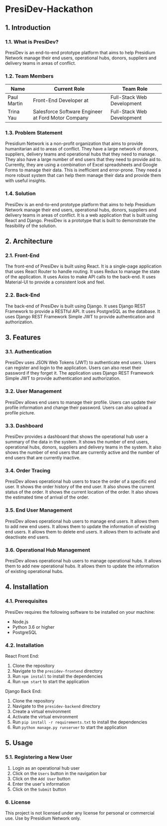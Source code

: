 # PresiDev-Hackathon
## 1. Introduction
### 1.1. What is PresiDev?
PresiDev is an end-to-end prototype platform that aims to help Presidium Network manage their end users, operational hubs, donors, suppliers and delivery teams in areas of conflict.

### 1.2. Team Members
| Name      | Current Role                                                        | Team Role                |
|-----------|---------------------------------------------------------------------|--------------------------|
| Paul Martin  | Front-End Developer at  | Full-Stack Web Development       |
| Trina Yau | Salesforce Software Engineer at Ford Motor Company                     | Full-Stack Web Development               |

### 1.3. Problem Statement
Presidium Network is a non-profit organization that aims to provide humanitarian aid to areas of conflict. They have a large network of donors, suppliers, delivery teams and operational hubs that they need to manage. They also have a large number of end users that they need to provide aid to. Currently, they are using a combination of Excel spreadsheets and Google Forms to manage their data. This is inefficient and error-prone. They need a more robust system that can help them manage their data and provide them with useful insights.

### 1.4. Solution
PresiDev is an end-to-end prototype platform that aims to help Presidium Network manage their end users, operational hubs, donors, suppliers and delivery teams in areas of conflict. It is a web application that is built using React and Django. PresiDev is a prototype that is built to demonstrate the feasibility of the solution.

## 2. Architecture
### 2.1. Front-End
The front-end of PresiDev is built using React. It is a single-page application that uses React Router to handle routing. It uses Redux to manage the state of the application. It uses Axios to make API calls to the back-end. It uses Material-UI to provide a consistent look and feel.

### 2.2. Back-End
The back-end of PresiDev is built using Django. It uses Django REST Framework to provide a RESTful API. It uses PostgreSQL as the database. It uses Django REST Framework Simple JWT to provide authentication and authorization.

## 3. Features
### 3.1. Authentication
PresiDev uses JSON Web Tokens (JWT) to authenticate end users. Users can register and login to the application. Users can also reset their password if they forget it. The application uses Django REST Framework Simple JWT to provide authentication and authorization.

### 3.2. User Management
PresiDev allows end users to manage their profile. Users can update their profile information and change their password. Users can also upload a profile picture.

### 3.3. Dashboard
PresiDev provides a dashboard that shows the operational hub user a summary of the data in the system. It shows the number of end users, operational hubs, donors, suppliers and delivery teams in the system. It also shows the number of end users that are currently active and the number of end users that are currently inactive.

### 3.4. Order Tracing
PresiDev allows operational hub users to trace the order of a specific end user. It shows the order history of the end user. It also shows the current status of the order. It shows the current location of the order. It also shows the estimated time of arrival of the order.

### 3.5. End User Management
PresiDev allows operational hub users to manage end users. It allows them to add new end users. It allows them to update the information of existing end users. It allows them to delete end users. It allows them to activate and deactivate end users.

### 3.6. Operational Hub Management
PresiDev allows operational hub users to manage operational hubs. It allows them to add new operational hubs. It allows them to update the information of existing operational hubs. 

## 4. Installation
### 4.1. Prerequisites
PresiDev requires the following software to be installed on your machine:
- Node.js
- Python 3.6 or higher
- PostgreSQL

### 4.2. Installation
React Front End:
1. Clone the repository
2. Navigate to the `presidev-frontend` directory
3. Run `npm install` to install the dependencies
4. Run `npm start` to start the application

Django Back End:
1. Clone the repository
2. Navigate to the `presidev-backend` directory
3. Create a virtual environment
4. Activate the virtual environment
5. Run `pip install -r requirements.txt` to install the dependencies
6. Run `python manage.py runserver` to start the application

## 5. Usage
### 5.1. Registering a New User
1. Login as an operational hub user
2. Click on the `Users` button in the navigation bar
3. Click on the `Add User` button
4. Enter the user's information
5. Click on the `Submit` button

### 6. License
This project is not licensed under any license for personal or commercial use. Use by Presidium Network only.
